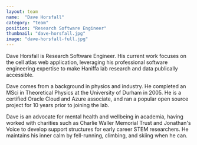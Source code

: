 ```yaml
---
layout: team
name:  "Dave Horsfall"
category: "team"
position: "Research Software Engineer"
thumbnail: "dave-horsfall.jpg"
image: "dave-horsfall-full.jpg"
---
```

Dave Horsfall is Research Software Engineer.  His current work focuses on the cell atlas web application, leveraging his professional software engineering expertise to make Haniffa lab research and data publically accessible.

Dave comes from a background in physics and industry.  He completed an MSci in Theoretical Physics at the University of Durham in 2005.  He is a certified Oracle Cloud and Azure associate, and ran a popular open source project for 10 years prior to joining the lab.

Dave is an advocate for mental health and wellbeing in academia, having worked with charities such as Charlie Waller Memorial Trust and Jonathan's Voice to develop support structures for early career STEM researchers.  He maintains his inner calm by fell-running, climbing, and skiing when he can.
